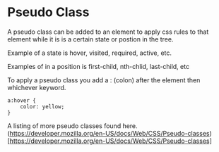 # Pseudo Class

A pseudo class can be added to an element to apply css rules to that element while it is is a certain state or postion in the tree.

Example of a state is hover, visited, required, active, etc. 

Examples of in a position is first-child, nth-chlid, last-child, etc

To apply a pseudo class you add a : (colon) after the element then whichever keyword.

```
a:hover {
    color: yellow;
}
```

A listing of more pseudo classes found here. (https://developer.mozilla.org/en-US/docs/Web/CSS/Pseudo-classes)[https://developer.mozilla.org/en-US/docs/Web/CSS/Pseudo-classes]


